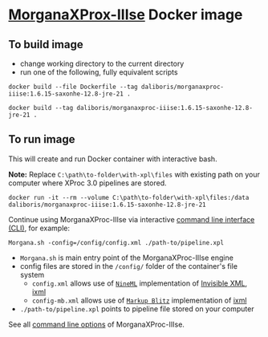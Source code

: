 # [MorganaXProx-IIIse](https://www.xml-project.com/morganaxproc-iiise.html) Docker image

## To build image

- change working directory to the current directory
- run one of the following, fully equivalent scripts   

```script
docker build --file Dockerfile --tag daliboris/morganaxproc-iiise:1.6.15-saxonhe-12.8-jre-21 .
``` 

```script
docker build --tag daliboris/morganaxproc-iiise:1.6.15-saxonhe-12.8-jre-21 .
``` 


## To run image

This will create and run Docker container with interactive bash.

**Note:** Replace `C:\path\to-folder\with-xpl\files` with existing path on your computer where XProc 3.0 pipelines are stored.

```script
docker run -it --rm --volume C:\path\to-folder\with-xpl\files:/data daliboris/morganaxproc-iiise:1.6.15-saxonhe-12.8-jre-21
```

Continue using MorganaXProc-IIIse via interactive [command line interface (CLI)](https://www.xml-project.com/manual/index.html), for example:

```script
Morgana.sh -config=/config/config.xml ./path-to/pipeline.xpl
```

- `Morgana.sh` is main entry point of the MorganaXProc-IIIse engine
- config files are stored in the `/config/` folder of the container's file system
  - `config.xml` allows use of [`NineML`](https://docs.nineml.org/current/) implementation of [Invisible XML, ixml](https://invisiblexml.org)
  - `config-mb.xml` allows use of [`Markup Blitz`](https://github.com/GuntherRademacher/markup-blitz) implementation of [ixml](https://invisiblexml.org)
- `./path-to/pipeline.xpl` points to pipeline file stored on your computer

See all [command line options](https://www.xml-project.com/manual/index.html) of MorganaXProc-IIIse.
